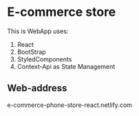 # E-commerce store

This is WebApp uses:

1. React
2. BootStrap
3. StyledComponents
4. Context-Api as State Management

## Web-address

e-commerce-phone-store-react.netlify.com

